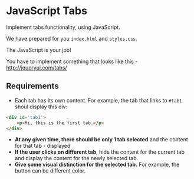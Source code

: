 # JavaScript Tabs

Implement tabs functionality, using JavaScript.

We have prepared for you `index.html` and `styles.css`.

The JavaScript is your job!

You have to implement something that looks like this - http://jqueryui.com/tabs/

## Requirements

* Each tab has its own content. For example, the tab that links to `#tab1` shoul display this div:

```html
<div id='tab1'>
    <p>Hi, this is the first tab.</p>
</div>
```

* __At any given time, there should be only 1 tab selected__ and the content for that tab - displayed
* __If the user clicks on different tab__, hide the content for the current tab and display the content for the newly selected tab.
* __Give some visual distinction for the selected tab.__ For example, the button can be different color.
